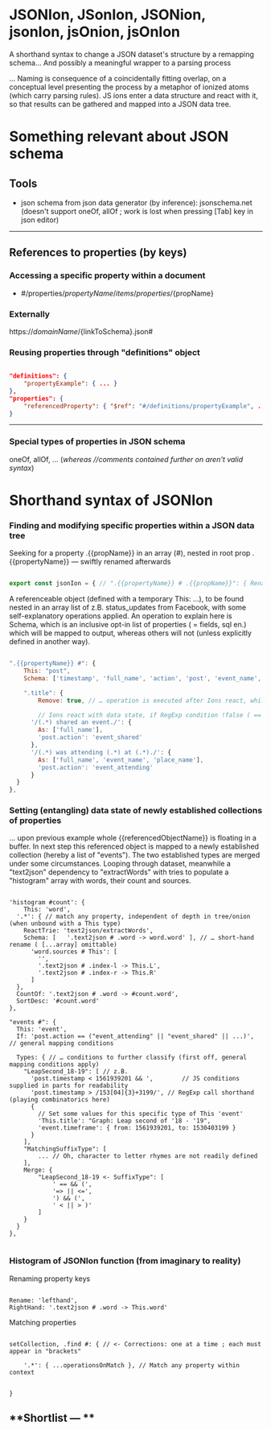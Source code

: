 # JSONIon, JSonIon, JSONion, jsonIon, jsOnion, jsOnIon

A shorthand syntax to change a JSON dataset's structure by a remapping schema... And possibly a meaningful wrapper to a parsing process

… Naming is consequence of a coincidentally fitting overlap, on a conceptual level presenting the process by a metaphor of ionized atoms (which carry parsing rules). JS ions enter a data structure and react with it, so that results can be gathered and mapped into a JSON data tree.



# Something relevant about JSON schema


## Tools

- json schema from json data generator (by inference): jsonschema.net
 (doesn't support oneOf, allOf ; work is lost when pressing [Tab] key in json editor)



---



## References to properties (by keys)

### Accessing a specific property within a document

 - #/properties/${propertyName}/items/properties/${propName}


### Externally

https://${domainName}/${linkToSchema}.json#


### Reusing properties through "definitions" object

```json

"definitions": {
	"propertyExample": { ... }
},
"properties": { 
	"referencedProperty": { "$ref": "#/definitions/propertyExample", ... }
}

```



---



### Special types of properties in JSON schema

oneOf, allOf, … (*whereas //comments contained further on aren't valid syntax*)





# Shorthand syntax of JSONIon

### Finding and modifying specific properties within a JSON data tree

Seeking for a property .{{propName}} in an array (#), nested in root prop .{{propertyName}} — swiftly renamed afterwards
```js

export const jsonIon = { // ".{{propertyName}} # .{{propName}}": { Rename: "{{renamedPropertyName}}" },

```


A referenceable object (defined with a temporary This: ...), to be found nested in an array list of z.B. status_updates from Facebook, with some self-explanatory operations applied. An operation to explain here is Schema, which is an inclusive opt-in list of properties ( = fields, sql en.) which will be mapped to output, whereas others will not (unless explicitly defined in another way).
```js

".{{propertyName}} #": {
	This: "post",
	Schema: ['timestamp', 'full_name', 'action', 'post', 'event_name', 'place_name'],

	".title": {
		Remove: true, // … operation is executed after Ions react, while finally mapping to JSON tree

		// Ions react with data state, if RegExp condition !false ( == true; works for one-liners)
	  '/(.*) shared an event./': { 
	    As: ['full_name'],
	    'post.action': 'event_shared'
	  },
	  '/(.*) was attending (.*) at (.*)./': {
	    As: ['full_name', 'event_name', 'place_name'],
	    'post.action': 'event_attending'
	  }
  }
},

```


### Setting (entangling) data state of newly established collections of properties

… upon previous example whole {{referencedObjectName}} is floating in a buffer. In next step this referenced object is mapped to a newly established collection (hereby a list of "events"). The two established types are merged under some circumstances. Looping through dataset, meanwhile a "text2json" dependency to "extractWords" with tries to populate a "histogram" array with words, their count and sources.
```

'histogram #count': {
	This: 'word',
  '.*': { // match any property, independent of depth in tree/onion (when unbound with a This type)
    ReactTrie: 'text2json/extractWords',
    Schema: [	'.text2json # .word -> word.word' ], // … short-hand rename ( [...array] omittable)
	  'word.sources # This': [
	  	'',
	  	'.text2json # .index-l -> This.L',
	  	'.text2json # .index-r -> This.R'
	  ]
  },
  CountOf: '.text2json # .word -> #count.word',
  SortDesc: '#count.word'
},

"events #": {
  This: 'event',
  If: 'post.action == ("event_attending" || "event_shared" || ...)', // general mapping conditions

  Types: { // … conditions to further classify (first off, general mapping conditions apply)
    "LeapSecond_18-19": [ // z.B.
      'post.timestamp < 1561939201 && ',		// JS conditions supplied in parts for readability
      'post.timestamp > /153[04]{3}+3199/',	// RegExp call shorthand (playing combinatorics here)
      {
      	// Set some values for this specific type of This 'event'
      	'This.title': "Graph: Leap second of '18 - '19",
      	'event.timeframe': { from: 1561939201, to: 1530403199 }
      }
    ],
    "MatchingSuffixType": [
    	... // Oh, character to letter rhymes are not readily defined
    ],
    Merge: {
    	"LeapSecond_18-19 <- SuffixType": [
    		' == && (',
    		'=> || <=',
    		') && (',
    		' < || > )'
    	]
    }
  }
},


```



### Histogram of JSONIon function (from imaginary to reality)

Renaming property keys
```

Rename: 'lefthand',
RightHand: '.text2json # .word -> This.word'

```

Matching properties
```

setCollection, .find #: { // <- Corrections: one at a time ; each must appear in "brackets"

	'.*': { ...operationsOnMatch }, // Match any property within context
	

}

```



**Shortlist — **
- 
